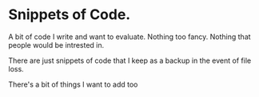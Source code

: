 # Snippets of Code. 
A bit of code I write and want to evaluate. Nothing too fancy. Nothing that people would be intrested in. 

There are just snippets of code that I keep as a backup in the event of file loss. 

There's a bit of things I want to add too

